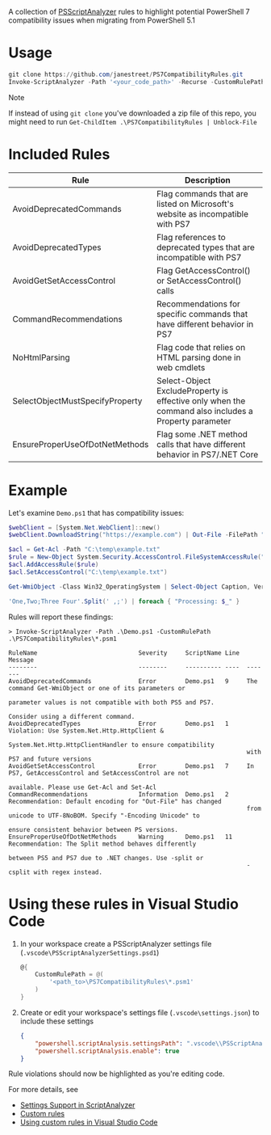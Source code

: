 A collection of [PSScriptAnalyzer](https://github.com/PowerShell/PSScriptAnalyzer) rules to highlight
potential PowerShell 7 compatibility issues when migrating from PowerShell 5.1

# Usage
```powershell
git clone https://github.com/janestreet/PS7CompatibilityRules.git
Invoke-ScriptAnalyzer -Path '<your_code_path>' -Recurse -CustomRulePath .\PS7CompatibilityRules\*.psm1
```

> [!NOTE]
> If instead of using `git clone` you've downloaded a zip file of this repo, you might need to run `Get-ChildItem .\PS7CompatibilityRules | Unblock-File`


# Included Rules
| Rule                            | Description                                                                                         |
| ------------------------------- | --------------------------------------------------------------------------------------------------- |
| AvoidDeprecatedCommands         | Flag commands that are listed on Microsoft's website as incompatible with PS7                       |
| AvoidDeprecatedTypes            | Flag references to deprecated types that are incompatible with PS7                                  |
| AvoidGetSetAccessControl        | Flag GetAccessControl() or SetAccessControl() calls                                                 |
| CommandRecommendations          | Recommendations for specific commands that have different behavior in PS7                           |
| NoHtmlParsing                   | Flag code that relies on HTML parsing done in web cmdlets                                           |
| SelectObjectMustSpecifyProperty | Select-Object ExcludeProperty is effective only when the command also includes a Property parameter |
| EnsureProperUseOfDotNetMethods  | Flag some .NET method calls that have different behavior in PS7/.NET Core                           |


# Example
Let's examine `Demo.ps1` that has compatibility issues:
```powershell
$webClient = [System.Net.WebClient]::new()
$webClient.DownloadString("https://example.com") | Out-File -FilePath "C:\temp\example.txt"

$acl = Get-Acl -Path "C:\temp\example.txt"
$rule = New-Object System.Security.AccessControl.FileSystemAccessRule("Everyone", "ReadAndExecute", "Allow")
$acl.AddAccessRule($rule)
$acl.SetAccessControl("C:\temp\example.txt")

Get-WmiObject -Class Win32_OperatingSystem | Select-Object Caption, Version | Format-Table -AutoSize

'One,Two;Three Four'.Split(' ,;') | foreach { "Processing: $_" }
```

Rules will report these findings:
```shell
> Invoke-ScriptAnalyzer -Path .\Demo.ps1 -CustomRulePath .\PS7CompatibilityRules\*.psm1

RuleName                            Severity     ScriptName Line  Message
--------                            --------     ---------- ----  -------
AvoidDeprecatedCommands             Error        Demo.ps1   9     The command Get-WmiObject or one of its parameters or
                                                                  parameter values is not compatible with both PS5 and PS7.
                                                                  Consider using a different command.
AvoidDeprecatedTypes                Error        Demo.ps1   1     Violation: Use System.Net.Http.HttpClient &
                                                                  System.Net.Http.HttpClientHandler to ensure compatibility
                                                                  with PS7 and future versions
AvoidGetSetAccessControl            Error        Demo.ps1   7     In PS7, GetAccessControl and SetAccessControl are not
                                                                  available. Please use Get-Acl and Set-Acl
CommandRecommendations              Information  Demo.ps1   2     Recommendation: Default encoding for "Out-File" has changed
                                                                  from unicode to UTF-8NoBOM. Specify "-Encoding Unicode" to
                                                                  ensure consistent behavior between PS versions.
EnsureProperUseOfDotNetMethods      Warning      Demo.ps1   11    Recommendation: The Split method behaves differently
                                                                  between PS5 and PS7 due to .NET changes. Use -split or
                                                                  -csplit with regex instead.
```

# Using these rules in Visual Studio Code

1. In your workspace create a PSScriptAnalyzer settings file (`.vscode\PSScriptAnalyzerSettings.psd1`)
    ```powershell
    @{
        CustomRulePath = @(
            '<path_to>\PS7CompatibilityRules\*.psm1'
        )
    }
    ```
2. Create or edit your workspace's settings file (`.vscode\settings.json`) to include these settings
    ```json
    {
        "powershell.scriptAnalysis.settingsPath": ".vscode\\PSScriptAnalyzerSettings.psd1",
        "powershell.scriptAnalysis.enable": true
    }
    ```
Rule violations should now be highlighted as you're editing code.


For more details, see
  - [Settings Support in ScriptAnalyzer](https://learn.microsoft.com/en-us/powershell/utility-modules/psscriptanalyzer/using-scriptanalyzer?view=ps-modules#settings-support-in-scriptanalyzer)
  - [Custom rules](https://learn.microsoft.com/en-us/powershell/utility-modules/psscriptanalyzer/using-scriptanalyzer?view=ps-modules#custom-rules)
  - [Using custom rules in Visual Studio Code](https://learn.microsoft.com/en-us/powershell/utility-modules/psscriptanalyzer/using-scriptanalyzer?view=ps-modules#using-custom-rules-in-visual-studio-code)
